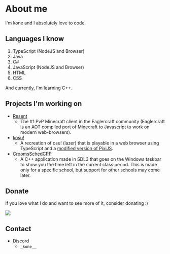 # About me

I'm kone and I absolutely love to code.

## Languages I know
1. TypeScript (NodeJS and Browser)
2. Java
3. C#
4. JavaScript (NodeJS and Browser)
5. HTML
6. CSS

And currently, I'm learning C++.

## Projects I'm working on
- [Resent](https://github.com/The-Resent-Team)
  - The #1 PvP Minecraft client in the Eaglercraft community (Eaglercraft is an AOT compiled port of Minecraft to Javascript to work on modern web-browsers).
- [kosu!](https://github.com/konekowo/kosu/)
  - A recreation of osu! (lazer) that is playable in a web browser using TypeScript and a [modified version of PixiJS](https://github.com/konekowo/pixijs/).
- [CroomsSchedCPP](https://github.com/konekowo/CroomsSchedCPP)
  - A C++ application made in SDL3 that goes on the Windows taskbar to show you the time left in the current class period. This is made only for a specific school, but support for other schools may come later.
## Donate
If you love what I do and want to see more of it, consider donating :)

<a href="https://www.buymeacoffee.com/konekowo"><img src="https://img.buymeacoffee.com/button-api/?text=Buy me a coffee&emoji=☕&slug=konekowo&button_colour=BD5FFF&font_colour=ffffff&font_family=Lato&outline_colour=000000&coffee_colour=FFDD00" /></a>
## Contact
- Discord
  - `_kone__`

